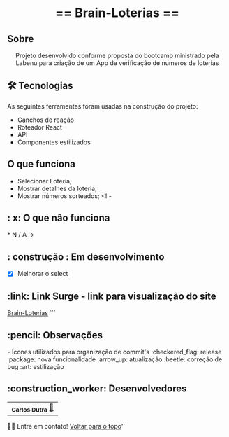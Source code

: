 
<h1 align = "center" id = "top"> == Brain-Loterias ==  </h1>


<h2 id = "sobre">  Sobre </h2>

<p align = "center">  Projeto desenvolvido conforme proposta do bootcamp ministrado pela Labenu para criação de um App de verificação de numeros de loterias </p>

<h2 id = "tecnologias"> 🛠 Tecnologias </h2>

As seguintes ferramentas foram usadas na construção do projeto:

* Ganchos de reação
* Roteador React
* API
* Componentes estilizados

<h2 id = "funciona"> O que funciona </h2>

* Selecionar Loteria;
* Mostrar detalhes da loteria;
* Mostrar números sorteados;
<! -
<h2 id = "nao-funciona">: x: O que não funciona </h2>
* N / A ->

<h2 id = "pendente"> : construção : Em desenvolvimento </h2>

- [x] Melhorar o select

<h2 id="link">:link: Link Surge - link para visualização do site</h2>
<a href="https://carlos-loterias.surge.sh/">Brain-Loterias</a>
```
<h2 id="observacoes">:pencil: Observações</h2>
- Ícones utilizados para organização de commit's
:checkered_flag: release
:package: nova funcionalidade 
:arrow_up: atualização 
:beetle: correção de bug
:art: estilização
<h2 id="desenvolvedores">:construction_worker: Desenvolvedores</h2>
<table> 
<tr>
 
 <td align="center"><a href="https://github.com/Carlos-Dutra-Azeredo"><img style="border-radius: 50%" width="100px" alt=""/>
 <br />
 <sub><b>Carlos Dutra</b></sub></a> <a href="https://github.com/Carlos-Dutra-Azeredo">🚀</a></td>
 
</tr>
  
</table>
👋🏽 Entre em contato!
<a href="#top">Voltar para o topo</a>'`